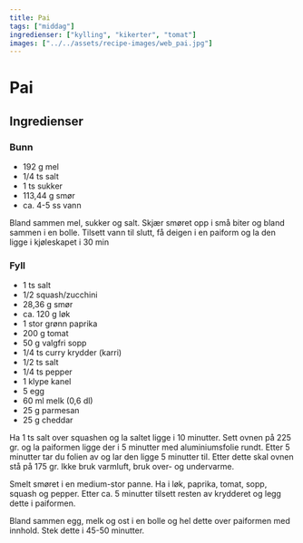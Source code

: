 ```yaml
---
title: Pai
tags: ["middag"]
ingredienser: ["kylling", "kikerter", "tomat"]
images: ["../../assets/recipe-images/web_pai.jpg"]
---
```


# Pai

## Ingredienser

### Bunn

- 192 g mel
- 1/4 ts salt
- 1 ts sukker
- 113,44 g smør
- ca. 4-5 ss vann

Bland sammen mel, sukker og salt. Skjær smøret opp i små biter og bland sammen i en bolle. Tilsett vann til slutt, få deigen i en paiform og la den ligge i kjøleskapet i 30 min

### Fyll

- 1 ts salt
- 1/2 squash/zucchini
- 28,36 g smør
- ca. 120 g løk
- 1 stor grønn paprika
- 200 g tomat
- 50 g valgfri sopp
- 1/4 ts curry krydder (karri)
- 1/2 ts salt
- 1/4 ts pepper
- 1 klype kanel
- 5 egg
- 60 ml melk (0,6 dl)
- 25 g parmesan
- 25 g cheddar

Ha 1 ts salt over squashen og la saltet ligge i 10 minutter. Sett ovnen på 225 gr. og la paiformen ligge der i 5 minutter med aluminiumsfolie rundt. Etter 5 minutter tar du folien av og lar den ligge 5 minutter til. Etter dette skal ovnen stå på 175 gr. Ikke bruk varmluft, bruk over- og undervarme.

Smelt smøret i en medium-stor panne. Ha i løk, paprika, tomat, sopp, squash og pepper. Etter ca. 5 minutter tilsett resten av krydderet og legg dette i paiformen.

Bland sammen egg, melk og ost i en bolle og hel dette over paiformen med innhold. Stek dette i 45-50 minutter.
